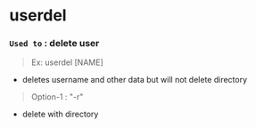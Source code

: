 # userdel

### `Used to` : delete user

> Ex: userdel [NAME]

- deletes username and other data but will not delete directory

> Option-1 : "-r"

- delete with directory
